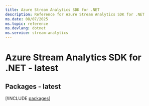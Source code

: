 ```yaml
---
title: Azure Stream Analytics SDK for .NET
description: Reference for Azure Stream Analytics SDK for .NET
ms.date: 08/07/2025
ms.topic: reference
ms.devlang: dotnet
ms.service: stream-analytics
---
```

# Azure Stream Analytics SDK for .NET - latest
## Packages - latest
[!INCLUDE [packages](stream-analytics-index.md)]